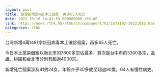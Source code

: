 ```yaml
---
layout: post
title: 台灣新增逾4萬本土確診　再多65人死亡
date: 2022-10-16 14:41:53.000000000 +08:00
link: https://news.rthk.hk/rthk/ch/component/k2/1671192-20221016.htm
categories: rthk
---
```


台灣新增4萬1481宗新冠病毒本土確診個案，再多65人死亡。

今日本土感染個案以新北市的7800多宗佔最多，其次是台中市的5300多宗，高雄、桃園和台北市分別有超過4000宗。

新增死亡個案涉及41男24女，年齡介乎30多歲至超過90歲，64人有慢性病史。
